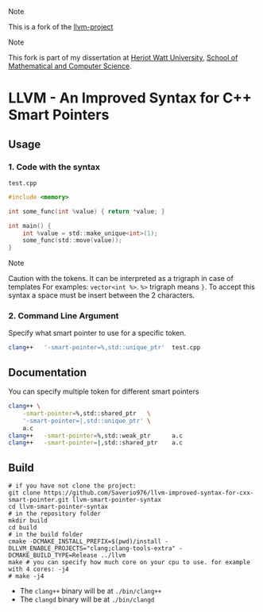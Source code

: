 > [!NOTE]
> This is a fork of the [llvm-project](https://github.com/llvm/llvm-project)

> [!NOTE]
> This fork is part of my dissertation at [Heriot Watt University](https://www.hw.ac.uk/), [School of Mathematical and Computer Science](https://www.hw.ac.uk/about/our-schools/mathematical-and-computer-sciences).

# LLVM - An Improved Syntax for C++ Smart Pointers

## Usage

### 1. Code with the syntax

`test.cpp`
```c
#include <memory>

int some_func(int %value) { return *value; }

int main() {
    int %value = std::make_unique<int>(1);
    some_func(std::move(value));
}
```

> [!NOTE]
> Caution with the tokens. It can be interpreted as a trigraph in case of templates
> For examples: `vector<int %>`. `%>` trigraph means `}`. To accept this syntax a space must be insert between the 2 characters.

### 2. Command Line Argument

Specify what smart pointer to use for a specific token.

```bash
clang++   '-smart-pointer=%,std::unique_ptr'  test.cpp
```

## Documentation

You can specify multiple token for different smart pointers

```bash
clang++ \
    -smart-pointer=%,std::shared_ptr   \
    '-smart-pointer=|,std::unique_ptr' \
    a.c
clang++   -smart-pointer=%,std::weak_ptr      a.c
clang++   -smart-pointer=|,std::shared_ptr    a.c
```

## Build

```
# if you have not clone the project:
git clone https://github.com/Saverio976/llvm-improved-syntax-for-cxx-smart-pointer.git llvm-smart-pointer-syntax
cd llvm-smart-pointer-syntax
# in the repository folder
mkdir build
cd build
# in the build folder
cmake -DCMAKE_INSTALL_PREFIX=$(pwd)/install -DLLVM_ENABLE_PROJECTS="clang;clang-tools-extra" -DCMAKE_BUILD_TYPE=Release ../llvm
make # you can specify how much core on your cpu to use. for example with 4 cores: -j4
# make -j4
```

- The `clang++` binary will be at `./bin/clang++`
- The `clangd` binary will be at `./bin/clangd`
